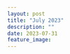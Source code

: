 ```yaml
---
layout: post
title: "July 2023"
description: ""
date: 2023-07-31
feature_image: 
---
```


<!--more-->
